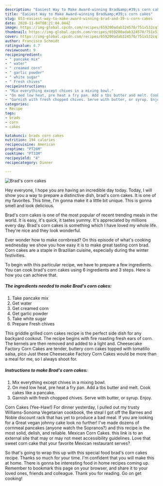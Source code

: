 ```yaml
---
description: "Easiest Way to Make Award-winning Brad&amp;#39;s corn cakes"
title: "Easiest Way to Make Award-winning Brad&amp;#39;s corn cakes"
slug: 653-easiest-way-to-make-award-winning-brad-and-39-s-corn-cakes
date: 2020-11-04T08:21:04.044Z
image: https://img-global.cpcdn.com/recipes/659200adab324570/751x532cq70/brads-corn-cakes-recipe-main-photo.jpg
thumbnail: https://img-global.cpcdn.com/recipes/659200adab324570/751x532cq70/brads-corn-cakes-recipe-main-photo.jpg
cover: https://img-global.cpcdn.com/recipes/659200adab324570/751x532cq70/brads-corn-cakes-recipe-main-photo.jpg
author: Francisco Schmidt
ratingvalue: 4.7
reviewcount: 9
recipeingredient:
- " pancake mix"
- " water"
- " creamed corn"
- " garlic powder"
- " white sugar"
- " Fresh chives"
recipeinstructions:
- "Mix everything except chives in a mixing bowl."
- "On med low heat, pre heat a fry pan. Add a tbs butter and melt. Cook cakes like a pancake."
- "Garnish with fresh chopped chives. Serve with butter, or syrup. Enjoy."
categories:
- Recipe
tags:
- brads
- corn
- cakes

katakunci: brads corn cakes 
nutrition: 194 calories
recipecuisine: American
preptime: "PT26M"
cooktime: "PT33M"
recipeyield: "4"
recipecategory: Dinner

---
```



![Brad&#39;s corn cakes](https://img-global.cpcdn.com/recipes/659200adab324570/751x532cq70/brads-corn-cakes-recipe-main-photo.jpg)

Hey everyone, I hope you are having an incredible day today. Today, I will show you a way to prepare a distinctive dish, brad&#39;s corn cakes. It is one of my favorites. This time, I'm gonna make it a little bit unique. This is gonna smell and look delicious.

Brad&#39;s corn cakes is one of the most popular of recent trending meals in the world. It is easy, it's quick, it tastes yummy. It's appreciated by millions every day. Brad&#39;s corn cakes is something which I have loved my whole life. They're nice and they look wonderful.

Ever wonder how to make cornbread? On this episode of what&#39;s cooking wednesday we show you how easy it is to make great tasting corn brad. Corn cakes are a staple in Brazilian cuisine, especially during the winter festivities.


To begin with this particular recipe, we have to prepare a few ingredients. You can cook brad&#39;s corn cakes using 6 ingredients and 3 steps. Here is how you can achieve that.

<!--inarticleads1-->

##### The ingredients needed to make Brad&#39;s corn cakes:

1. Take  pancake mix
1. Get  water
1. Get  creamed corn
1. Get  garlic powder
1. Take  white sugar
1. Prepare  Fresh chives


This griddle grilled corn cakes recipe is the perfect side dish for any backyard cookout. The recipe begins with fire roasting fresh ears of corn. The kernels are then removed and added to a light and. Cheesecake Factory Corn Cakes are tender, buttery corn cakes topped with tomatillo salsa, pico Just these Cheesecake Factory Corn Cakes would be more than a meal for me, so I always shoot for. 

<!--inarticleads2-->

##### Instructions to make Brad&#39;s corn cakes:

1. Mix everything except chives in a mixing bowl.
1. On med low heat, pre heat a fry pan. Add a tbs butter and melt. Cook cakes like a pancake.
1. Garnish with fresh chopped chives. Serve with butter, or syrup. Enjoy.


Corn Cakes (Yee-Haw!) For dinner yesterday, I pulled out my trusty Williams-Sonoma Vegetarian cookbook, the steal I got off the Barnes and Noble discount rack that has yet to produce a bad meal. If you are looking for a Great vegan johnny cake look no further! I&#39;ve made dozens of cornmeal pancakes (anyone watch the Sopranos?) and this recipe is the most solid, delish, and reliable. Mexican Corn Cakes. this link is to an external site that may or may not meet accessibility guidelines. Love that sweet corn cake that your favorite Mexican restaurant serves? 

So that's going to wrap this up with this special food brad&#39;s corn cakes recipe. Thanks so much for your time. I'm confident that you will make this at home. There is gonna be interesting food in home recipes coming up. Remember to bookmark this page on your browser, and share it to your loved ones, friends and colleague. Thank you for reading. Go on get cooking!

